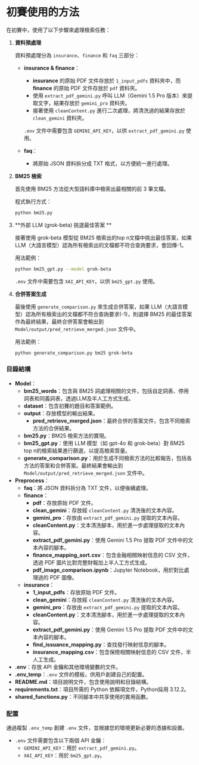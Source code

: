 # 初賽使用的方法

在初賽中，使用了以下步驟來處理檢索任務：

1. **資料預處理**

   資料預處理分為 `insurance`、`finance` 和 `faq` 三部分：

   - **insurance & finance**：
     - **insurance** 的原始 PDF 文件存放於 `1_input_pdfs` 資料夾中，而 **finance** 的原始 PDF 文件存放於 `pdf` 資料夾。
     - 使用 `extract_pdf_gemini.py` 呼叫 LLM（Gemini 1.5 Pro 版本）來提取文字，結果存放於 `gemini_pro` 資料夾。
     - 接著使用 `cleanContent.py` 進行二次處理，將清洗過的結果存放於 `clean_gemini` 資料夾。
     
     `.env` 文件中需要包含 `GEMINI_API_KEY`，以供 `extract_pdf_gemini.py` 使用。
   
   - **faq**：
     - 將原始 JSON 資料拆分成 TXT 格式，以方便統一進行處理。

2. **BM25 檢索**

   首先使用 BM25 方法從大型語料庫中檢索出最相關的前 3 筆文檔。

   程式執行方式：
   ```bash
   python bm25.py
   ```

3. **外部 LLM (grok-beta) 挑選最佳答案 **

   接著使用 grok-beta 模型從 BM25 檢索出的top n文檔中挑出最佳答案，如果 LLM（大語言模型）認為所有檢索出的文檔都不符合查詢要求，會回傳-1。

   用法範例：
   ```bash
   python bm25_gpt.py --model grok-beta
   ```

   `.env` 文件中需要包含 `XAI_API_KEY`，以供 `bm25_gpt.py` 使用。

4. **合併答案生成**

   最後使用 `generate_comparison.py` 來生成合併答案，如果 LLM（大語言模型）認為所有檢索出的文檔都不符合查詢要求(-1)，則選擇 BM25 的最佳答案作為最終結果，最終合併答案會輸出到 `Model/output/pred_retrieve_merged.json` 文件中。

   用法範例：
   ```bash
   python generate_comparison.py bm25 grok-beta
   ```

### 目錄結構

- **Model**：
  - **bm25_words**：包含與 BM25 詞處理相關的文件，包括自定詞表、停用詞表和同義詞表，透過LLM及半人工方式生成。
  - **dataset**：包含初賽的題目和答案範例。
  - **output**：存放模型的輸出結果。
    - **pred_retrieve_merged.json**：最終合併的答案文件，包含不同檢索方法的合併結果。
  - **bm25.py**：BM25 檢索方法的實現。
  - **bm25_gpt.py**：使用 LLM 模型（如 gpt-4o 和 grok-beta）對 BM25 top n的檢索結果進行篩選，以提高檢索質量。
  - **generate_comparison.py**：用於生成不同檢索方法的比較報告，包括各方法的答案和合併答案。最終結果會輸出到 `Model/output/pred_retrieve_merged.json` 文件中。
- **Preprocess**：
  - **faq**：將 JSON 資料拆分為 TXT 文件，以便後續處理。
  - **finance**：
    - **pdf**：存放原始 PDF 文件。
    - **clean_gemini**：存放經 `cleanContent.py` 清洗後的文本內容。
    - **gemini_pro**：存放由 `extract_pdf_gemini.py` 提取的文本內容。
    - **cleanContent.py**：文本清洗腳本，用於進一步處理提取的文本內容。
    - **extract_pdf_gemini.py**：使用 Gemini 1.5 Pro 提取 PDF 文件中的文本內容的腳本。
    - **finance_mapping_sort.csv**：包含金融相關映射信息的 CSV 文件，透過 PDF 圖片比對完整財報加上半人工方式生成。
    - **pdf_image_comparison.ipynb**：Jupyter Notebook，用於對比處理過的 PDF 圖像。
  - **insurance**：
    - **1_input_pdfs**：存放原始 PDF 文件。
    - **clean_gemini**：存放經 `cleanContent.py` 清洗後的文本內容。
    - **gemini_pro**：存放由 `extract_pdf_gemini.py` 提取的文本內容。
    - **cleanContent.py**：文本清洗腳本，用於進一步處理提取的文本內容。
    - **extract_pdf_gemini.py**：使用 Gemini 1.5 Pro 提取 PDF 文件中的文本內容的腳本。
    - **find_issuance_mapping.py**：查找發行映射信息的腳本。
    - **insurance_mapping.csv**：包含保險相關映射信息的 CSV 文件，半人工生成。
- **.env**：存放 API 金鑰和其他環境變數的文件。
- **.env_temp**：`.env` 文件的模板，供用戶創建自己的配置。
- **README.md**：項目說明文件，包含使用說明和目錄結構。
- **requirements.txt**：項目所需的 Python 依賴項文件，Python採用 3.12.2。
- **shared_functions.py**：不同腳本中共享使用的實用函數。

### 配置

通過複製 `.env_temp` 創建 `.env` 文件，並根據您的環境更新必要的憑據和設置。

- `.env` 文件需要包含以下兩個 API 金鑰：
  - `GEMINI_API_KEY`：用於 `extract_pdf_gemini.py`。
  - `XAI_API_KEY`：用於 `bm25_gpt.py`。
